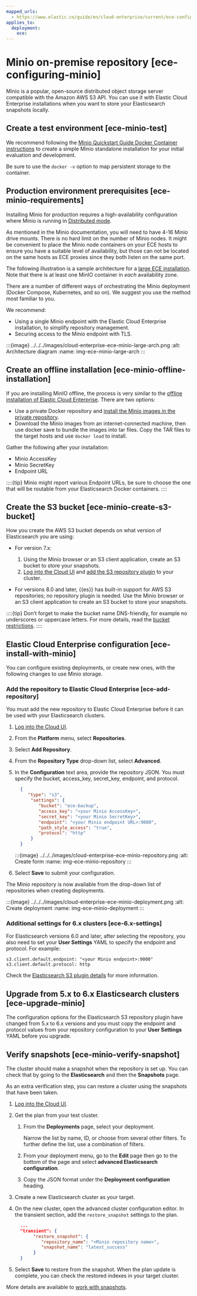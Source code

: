 ```yaml
---
mapped_urls:
  - https://www.elastic.co/guide/en/cloud-enterprise/current/ece-configuring-minio.html
applies_to:
  deployment:
    ece: 
---
```


# Minio on-premise repository [ece-configuring-minio]

Minio is a popular, open-source distributed object storage server compatible with the Amazon AWS S3 API. You can use it with Elastic Cloud Enterprise installations when you want to store your Elasticsearch snapshots locally.


## Create a test environment [ece-minio-test]

We recommend following the [Minio Quickstart Guide Docker Container instructions](https://docs.minio.io/docs/minio-docker-quickstart-guide) to create a simple Minio standalone installation for your initial evaluation and development.

Be sure to use the `docker -v` option to map persistent storage to the container.


## Production environment prerequisites [ece-minio-requirements]

Installing Minio for production requires a high-availability configuration where Minio is running in [Distributed mode](https://docs.minio.io/docs/distributed-minio-quickstart-guide).

As mentioned in the Minio documentation, you will need to have 4-16 Minio drive mounts. There is no hard limit on the number of Minio nodes. It might be convenient to place the Minio node containers on your ECE hosts to ensure you have a suitable level of availability, but those can not be located on the same hosts as ECE proxies since they both listen on the same port.

The following illustration is a sample architecture for a [large ECE installation](../../deploy/cloud-enterprise/deploy-large-installation.md). Note that there is at least one MinIO container in *each* availability zone.

There are a number of different ways of orchestrating the Minio deployment (Docker Compose, Kubernetes, and so on). We suggest you use the method most familiar to you.

We recommend:

* Using a single Minio endpoint with the Elastic Cloud Enterprise installation, to simplify repository management.
* Securing access to the Minio endpoint with TLS.

:::{image} ../../../images/cloud-enterprise-ece-minio-large-arch.png
:alt: Architecture diagram
:name: img-ece-minio-large-arch
:::


## Create an offline installation [ece-minio-offline-installation]

If you are installing MinIO offline, the process is very similar to the [offline installation of Elastic Cloud Enterprise](../../deploy/cloud-enterprise/air-gapped-install.md). There are two options:

* Use a private Docker repository and [install the Minio images in the private repository](https://docs.docker.com/registry/deploying/).
* Download the Minio images from an internet-connected machine, then use docker save to bundle the images into tar files. Copy the TAR files to the target hosts and use `docker load` to install.

Gather the following after your installation:

* Minio AccessKey
* Minio SecretKey
* Endpoint URL

::::{tip}
Minio might report various Endpoint URLs, be sure to choose the one that will be routable from your Elasticsearch Docker containers.
::::



## Create the S3 bucket [ece-minio-create-s3-bucket]

How you create the AWS S3 bucket depends on what version of Elasticsearch you are using:

* For version 7.x:

    1. Using the Minio browser or an S3 client application, create an S3 bucket to store your snapshots.
    2. [Log into the Cloud UI](../../deploy/cloud-enterprise/log-into-cloud-ui.md) and [add the S3 repository plugin](asciidocalypse://docs/elasticsearch/docs/reference/elasticsearch-plugins/cloud-enterprise/ece-add-plugins.md) to your cluster.

* For versions 8.0 and later, {{es}} has built-in support for AWS S3 repositories; no repository plugin is needed. Use the Minio browser or an S3 client application to create an S3 bucket to store your snapshots.

::::{tip}
Don’t forget to make the bucket name DNS-friendly, for example no underscores or uppercase letters. For more details, read the [bucket restrictions](https://docs.aws.amazon.com/AmazonS3/latest/dev/BucketRestrictions.html).
::::



## Elastic Cloud Enterprise configuration [ece-install-with-minio]

You can configure existing deployments, or create new ones, with the following changes to use Minio storage.


### Add the repository to Elastic Cloud Enterprise [ece-add-repository]

You must add the new repository to Elastic Cloud Enterprise before it can be used with your Elasticsearch clusters.

1. [Log into the Cloud UI](../../deploy/cloud-enterprise/log-into-cloud-ui.md).
2. From the **Platform** menu, select **Repositories**.
3. Select **Add Repository**.
4. From the **Repository Type** drop-down list, select **Advanced**.
5. In the **Configuration** text area, provide the repository JSON. You must specify the bucket, access_key, secret_key, endpoint, and protocol.

    ```json
      {
         "type": "s3",
          "settings": {
             "bucket": "ece-backup",
             "access_key": "<your Minio AccessKey>",
             "secret_key": "<your Minio SecretKey>",
             "endpoint": "<your Minio endpoint URL>:9000",
             "path_style_access": "true",
             "protocol": "http"
          }
      }
    ```

    :::{image} ../../../images/cloud-enterprise-ece-minio-repository.png
    :alt: Create form
    :name: img-ece-minio-repository
    :::

6. Select **Save** to submit your configuration.

The Minio repository is now available from the drop-down list of repositories when creating deployments.

:::{image} ../../../images/cloud-enterprise-ece-minio-deployment.png
:alt: Create deployment
:name: img-ece-minio-deployment
:::


### Additional settings for 6.x clusters [ece-6.x-settings]

For Elasticsearch versions 6.0 and later, after selecting the repository, you also need to set your **User Settings** YAML to specify the endpoint and protocol. For example:

```
s3.client.default.endpoint: "<your Minio endpoint>:9000"
s3.client.default.protocol: http
```
Check the [Elasticsearch S3 plugin details](https://www.elastic.co/guide/en/elasticsearch/plugins/6.8/repository-s3-client.html) for more information.


## Upgrade from 5.x to 6.x Elasticsearch clusters [ece-upgrade-minio]

The configuration options for the Elasticsearch S3 repository plugin have changed from 5.x to 6.x versions and you must copy the endpoint and protocol values from your repository configuration to your **User Settings** YAML before you upgrade.


## Verify snapshots [ece-minio-verify-snapshot]

The cluster should make a snapshot when the repository is set up. You can check that by going to the **Elasticsearch** and then the **Snapshots** page.

As an extra verification step, you can restore a cluster using the snapshots that have been taken.

1. [Log into the Cloud UI](../../deploy/cloud-enterprise/log-into-cloud-ui.md).
2. Get the plan from your test cluster.

    1. From the **Deployments** page, select your deployment.

        Narrow the list by name, ID, or choose from several other filters. To further define the list, use a combination of filters.

    2. From your deployment menu, go to the **Edit** page then go to the bottom of the page and select **advanced Elasticsearch configuration**.
    3. Copy the JSON format under the **Deployment configuration** heading.

3. Create a new Elasticsearch cluster as your target.
4. On the new cluster, open the advanced cluster configuration editor. In the transient section, add the `restore_snapshot` settings to the plan.

    ```json
      ...
      "transient": {
           "restore_snapshot": {
              "repository_name": "<Minio repository name>",
              "snapshot_name": "latest_success"
           }
      }
    ```

5. Select **Save** to restore from the snapshot. When the plan update is complete, you can check the restored indexes in your target cluster.

More details are available to [work with snapshots](../snapshot-and-restore.md).

